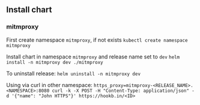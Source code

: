## Install chart

### mitmproxy

First create namespace `mitmproxy`, if not exists
`kubectl create namespace mitmproxy`

Install chart in namespace `mitmproxy` and release name set to `dev`
`helm install -n mitmproxy dev ./mitmproxy`

To uninstall release:
`helm uninstall -n mitmproxy dev`

Using via curl in other namespace:
`https_proxy=mitmproxy-<RELEASE_NAME>.<NAMESPACE>:8080 curl -k -X POST -H "Content-Type: application/json" -d '{"name": "John HTTPS"}' https://hookb.in/<ID>`

